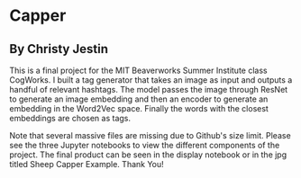 # Capper
## By Christy Jestin
This is a final project for the MIT Beaverworks Summer Institute class CogWorks. I built a tag generator that takes an image as input and outputs a handful of relevant hashtags. The model passes the image through ResNet to generate an image embedding and then an encoder to generate an embedding in the Word2Vec space. Finally the words with the closest embeddings are chosen as tags.

Note that several massive files are missing due to Github's size limit. Please see the three Jupyter notebooks to view the different components of the project. The final product can be seen in the display notebook or in the jpg titled Sheep Capper Example. Thank You!
